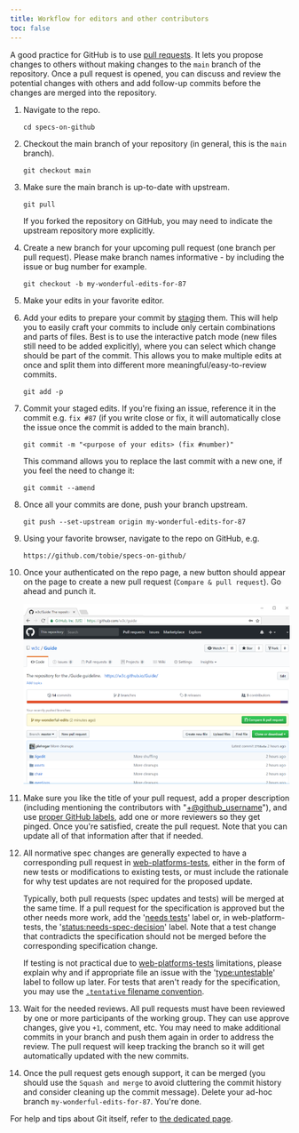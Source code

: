 ```yaml
---
title: Workflow for editors and other contributors
toc: false
---
```


A good practice for GitHub is to use [pull requests](https://help.github.com/articles/about-pull-requests/). It lets you propose changes to others without making changes to the `main` branch of the repository. Once a pull request is opened, you can discuss and review the potential changes with others and add follow-up commits before the changes are merged into the repository.

1. Navigate to the repo.
    
    ```shell
    cd specs-on-github
    ```
1. Checkout the main branch of your repository (in general, this is the `main` branch).
    
    ```shell
    git checkout main
    ```
1. Make sure the main branch is up-to-date with upstream.
    
    ```shell
    git pull
    ```
    
    If you forked the repository on GitHub, you may need to indicate the upstream repository more explicitly.
1. Create a new branch for your upcoming pull request (one branch per pull request). Please make branch names informative - by including the issue or bug number for example.
    
    ```shell
    git checkout -b my-wonderful-edits-for-87
    ```
1. Make your edits in your favorite editor.
1. Add your edits to prepare your commit by [staging](https://git-scm.com/book/en/v2/Git-Tools-Interactive-Staging) them. This will help you to easily craft your commits to include only certain combinations and parts of files. Best is to use the interactive patch mode (new files still need to be added explicitly), where you can select which change should be part of the commit. This allows you to make multiple edits at once and split them into different more meaningful/easy-to-review commits.
    
    ```shell
    git add -p
    ```
1. Commit your staged edits. If you're fixing an issue, reference it in the commit e.g. `fix #87` (if you write close or fix, it will automatically close the issue once the commit is added to the main branch).
    
    ```shell
    git commit -m "<purpose of your edits> (fix #number)"
    ```
    
    This command allows you to replace the last commit with a new one, if you feel the need to change it:
    
    ```shell
    git commit --amend
    ```
1. Once all your commits are done, push your branch upstream.
    
    ```shell
    git push --set-upstream origin my-wonderful-edits-for-87
    ```
1. Using your favorite browser, navigate to the repo on GitHub, e.g.
    
    ```
    https://github.com/tobie/specs-on-github/
    ```
1. Once your authenticated on the repo page, a new button should appear on the page to create a new pull request (`Compare & pull request`). Go ahead and punch it.
    
    ![Compare & pull request](img/create-a-pr.png)
1. Make sure you like the title of your pull request, add a proper description (including mentioning the contributors with "[+@github_username](https://github.com/w3c/licenses/blob/main/SW-CONTRIBUTING.md)"), and use [proper GitHub labels](issue-metadata.md), add one or more reviewers so they get pinged. Once you're satisfied, create the pull request. Note that you can update all of that information after that if needed.
1. All normative spec changes are generally expected to have a corresponding pull request in [web-platforms-tests](https://github.com/w3c/web-platform-tests/), either in the form of new tests or modifications to existing tests, or must include the rationale for why test updates are not required for the proposed update.
    
    Typically, both pull requests (spec updates and tests) will be merged at the same time. If a pull request for the specification is approved but the other needs more work, add the '[needs tests](issue-metadata.md)' label or, in web-platform-tests, the '[status:needs-spec-decision](https://github.com/w3c/web-platform-tests/issues?utf8=%E2%9C%93&q=label%3Astatus%3Aneeds-spec-decision%20)' label. Note that a test change that contradicts the specification should not be merged before the corresponding specification change.
    
    If testing is not practical due to [web-platforms-tests](https://github.com/w3c/web-platform-tests/) limitations, please explain why and if appropriate file an issue with the '[type:untestable](https://github.com/w3c/web-platform-tests/issues?utf8=%E2%9C%93&q=label%3Atype%3Auntestable%20)' label to follow up later. For tests that aren't ready for the specification, you may use the [`.tentative` filename convention](http://web-platform-tests.org/writing-tests/file-names.html#test-features).
13. Wait for the needed reviews. All pull requests must have been reviewed by one or more participants of the working group. They can use approve changes, give you `+1`, comment, etc. You may need to make additional commits in your branch and push them again in order to address the review. The pull request will keep tracking the branch so it will get automatically updated with the new commits.
14. Once the pull request gets enough support, it can be merged (you should use the `Squash and merge` to avoid cluttering the commit history and consider cleaning up the commit message). Delete your ad-hoc branch `my-wonderful-edits-for-87`. You're done.

For help and tips about Git itself, refer to [the dedicated page](git.md).
